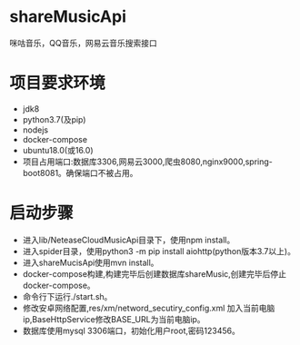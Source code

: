 # shareMusicApi
咪咕音乐，QQ音乐，网易云音乐搜索接口

# 项目要求环境
* jdk8
* python3.7(及pip)
* nodejs
* docker-compose
* ubuntu18.0(或16.0)
* 项目占用端口:数据库3306,网易云3000,爬虫8080,nginx9000,spring-boot8081。确保端口不被占用。

# 启动步骤
* 进入lib/NeteaseCloudMusicApi目录下，使用npm install。
* 进入spider目录，使用python3 -m pip install aiohttp(python版本3.7以上)。
* 进入shareMucisApi使用mvn install。
* docker-compose构建,构建完毕后创建数据库shareMusic,创建完毕后停止docker-compose。
* 命令行下运行./start.sh。
* 修改安卓网络配置,res/xm/netword_secutiry_config.xml 加入当前电脑ip,BaseHttpService修改BASE_URL为当前电脑ip。
* 数据库使用mysql 3306端口，初始化用户root,密码123456。
